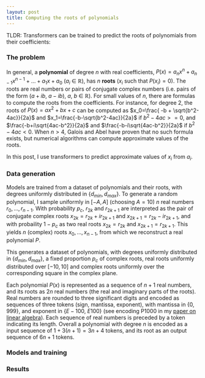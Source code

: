 ```yaml
---
layout: post
title: Computing the roots of polynomials
---
```

TLDR: Transformers can be trained to predict the roots of polynomials from their coefficients: 

### The problem
In general, a **polynomial** of degree $n$ with real coefficients,
$P(x) = a_n x^n + a_{n-1} x^{n-1} + \dots + a_1 x + a_0$ ($a_i$ $\in$ $\mathbb{R}$), has $n$ **roots** ($x_i$ such that $P(x_i) = 0$). The roots are real numbers or pairs of conjugate complex numbers (i.e. pairs of the form ($a+ib$, $a-ib$), $a$, $b$ $\in$ $\mathbb R$). For small values of $n$, there are formulas to compute the roots from the coefficients. For instance, for degree 2, the roots of $P(x) = ax^2+bx+c$ can be computed as $x_0=\frac{ -b + \sqrt{b^2-4ac}}{2a}$ and $x_1=\frac{-b-\sqrt{b^2-4ac}}{2a}$ if $b^2-4ac>=0$, and $\frac{-b+i\sqrt{4ac-b^2}}{2a}$ and $\frac{-b-i\sqrt{4ac-b^2}}{2a}$ if $b^2-4ac<0$. When $n>4$, Galois and Abel have proven that no such formula exists, but numerical algorithms can compute approximate values of the roots.

In this post, I use transformers to predict approximate values of $x_i$ from $a_i$.

### Data generation
Models are trained from a dataset of polynomials and their roots, with degrees uniformly distributed in {$d_{min},d_{max}$}. To generate a random polynomial, I sample uniformly in $[-A,A]$ (choosing $A=10$) $n$ real numbers $r_0,\dots, r_{n-1}$. With probability $p_c$, $r_{2k}$ and $r_{2k+1}$ are interpreted as the pair of conjugate complex roots $x_{2k}=r_{2k}+i r_{2k+1}$ and $x_{2k+1}=r_{2k}-i r_{2k+1}$, and with probaility $1-p_c$ as two real roots $x_{2k}=r_{2k}$ and $x_{2k+1}=r_{2k+1}$. This yields $n$ (complex) roots $x_0, \dots ,x_{n-1}$, from which we reconstruct a real polynomial $P$.

This generates a dataset of polynomials, with degrees uniformly distributed in {$d_{min},d_{max}$}, a fixed proportion $p_c$ of complex roots, real roots uniformly distributed over $[-10,10]$ and complex roots uniformly over the corresponding square in the complex plane.

Each polynomial $P(x)$ is represented as a sequence of $n+1$ real numbers, and its roots as $2n$ real numbers (the real and imaginary parts of the roots). Real numbers are rounded to three significant digits and encoded as sequences of three tokens (sign, mantissa, exponent), with mantissa in {$0$, $999$}, and exponent in {$E-100$, $E100$} (see encoding P1000 in my [paper on linear algebra](https://arxiv.org/abs/2112.01898)). Each sequence of real numbers is preceded by a token indicating its length. Overall a polynomial with degree $n$ is encoded as a input sequence of $1 +3(n+1) = 3n+4$ tokens, and its root as an output sequence of $6n+1$ tokens.

### Models and training

### Results
